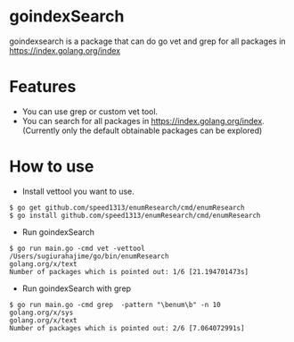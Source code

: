 # goindexSearch
goindexsearch is a package that can do go vet and grep for all packages in https://index.golang.org/index

# Features
- You can use grep or custom vet tool.
- You can search for all packages in https://index.golang.org/index. (Currently only the default obtainable packages can be explored)
# How to use
- Install vettool you want to use.
```
$ go get github.com/speed1313/enumResearch/cmd/enumResearch
$ go install github.com/speed1313/enumResearch/cmd/enumResearch
```

- Run goindexSearch
```
$ go run main.go -cmd vet -vettool /Users/sugiurahajime/go/bin/enumResearch
golang.org/x/text
Number of packages which is pointed out: 1/6 [21.194701473s]
```

- Run goindexSearch with grep
```
$ go run main.go -cmd grep  -pattern "\benum\b" -n 10
golang.org/x/sys
golang.org/x/text
Number of packages which is pointed out: 2/6 [7.064072991s]
```